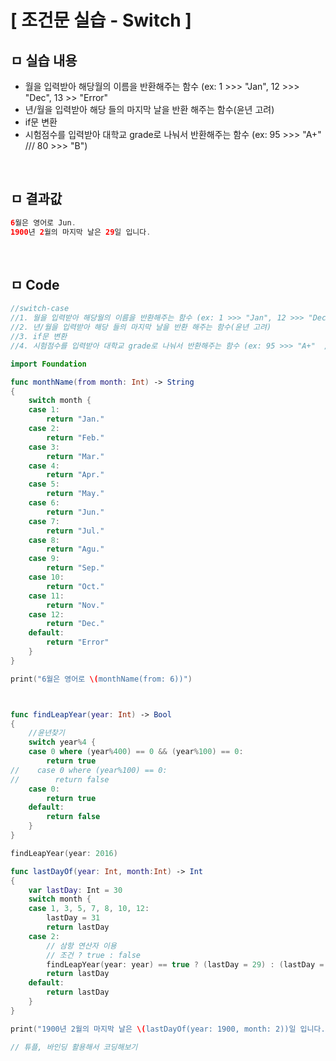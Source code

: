 # [ 조건문 실습 - Switch ]


## ㅁ 실습 내용


- 월을 입력받아 해당월의 이름을 반환해주는 함수 (ex: 1 >>> "Jan", 12 >>> "Dec", 13 >> "Error"
- 년/월을 입력받아 해당 들의 마지막 날을 반환 해주는 함수(윤년 고려)
- if문 변환
- 시험점수를 입력받아 대학교 grade로 나눠서 반환해주는 함수 (ex: 95 >>> "A+"  /// 80 >>> "B")

<br>

## ㅁ 결과값
``` swift
6월은 영어로 Jun.
1900년 2월의 마지막 날은 29일 입니다.
```

<br>

## ㅁ Code

``` swift
//switch-case
//1. 월을 입력받아 해당월의 이름을 반환해주는 함수 (ex: 1 >>> "Jan", 12 >>> "Dec", 13 >> "Error"
//2. 년/월을 입력받아 해당 들의 마지막 날을 반환 해주는 함수(윤년 고려)
//3. if문 변환
//4. 시험점수를 입력받아 대학교 grade로 나눠서 반환해주는 함수 (ex: 95 >>> "A+"  /// 80 >>> "B")

import Foundation

func monthName(from month: Int) -> String
{
    switch month {
    case 1:
        return "Jan."
    case 2:
        return "Feb."
    case 3:
        return "Mar."
    case 4:
        return "Apr."
    case 5:
        return "May."
    case 6:
        return "Jun."
    case 7:
        return "Jul."
    case 8:
        return "Agu."
    case 9:
        return "Sep."
    case 10:
        return "Oct."
    case 11:
        return "Nov."
    case 12:
        return "Dec."
    default:
        return "Error"
    }
}

print("6월은 영어로 \(monthName(from: 6))")



func findLeapYear(year: Int) -> Bool
{
    //윤년찾기
    switch year%4 {
    case 0 where (year%400) == 0 && (year%100) == 0:
        return true
//    case 0 where (year%100) == 0:
//        return false
    case 0:
        return true
    default:
        return false
    }
}

findLeapYear(year: 2016)

func lastDayOf(year: Int, month:Int) -> Int
{
    var lastDay: Int = 30
    switch month {
    case 1, 3, 5, 7, 8, 10, 12:
        lastDay = 31
        return lastDay
    case 2:
        // 삼항 연산자 이용
        // 조건 ? true : false
        findLeapYear(year: year) == true ? (lastDay = 29) : (lastDay = 28)
        return lastDay
    default:
        return lastDay
    }
}

print("1900년 2월의 마지막 날은 \(lastDayOf(year: 1900, month: 2))일 입니다.")

// 튜플, 바인딩 활용해서 코딩해보기
```